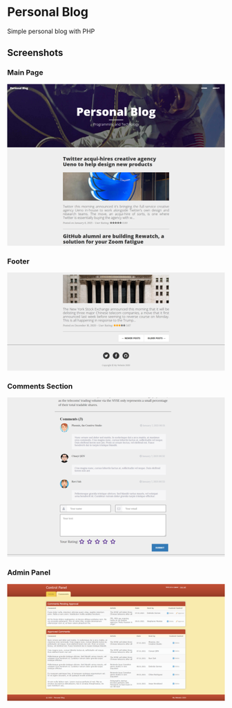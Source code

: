 # Personal Blog
Simple personal blog with PHP

## Screenshots
### Main Page
![](screenshots/mainpage.png)

### Footer
![](screenshots/footer.png)

### Comments Section
![](screenshots/comment.png)

### Admin Panel
![](screenshots/admin.png)